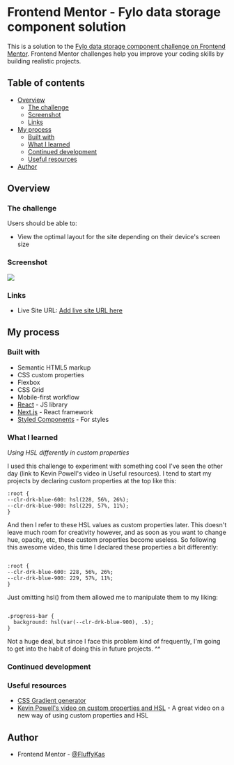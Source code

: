 # Frontend Mentor - Fylo data storage component solution

This is a solution to the [Fylo data storage component challenge on Frontend Mentor](https://www.frontendmentor.io/challenges/fylo-data-storage-component-1dZPRbV5n). Frontend Mentor challenges help you improve your coding skills by building realistic projects. 

## Table of contents

- [Overview](#overview)
  - [The challenge](#the-challenge)
  - [Screenshot](#screenshot)
  - [Links](#links)
- [My process](#my-process)
  - [Built with](#built-with)
  - [What I learned](#what-i-learned)
  - [Continued development](#continued-development)
  - [Useful resources](#useful-resources)
- [Author](#author)

## Overview

### The challenge

Users should be able to:

- View the optimal layout for the site depending on their device's screen size

### Screenshot

![](./screenshot.jpg)


### Links

- Live Site URL: [Add live site URL here](https://your-live-site-url.com)

## My process

### Built with

- Semantic HTML5 markup
- CSS custom properties
- Flexbox
- CSS Grid
- Mobile-first workflow
- [React](https://reactjs.org/) - JS library
- [Next.js](https://nextjs.org/) - React framework
- [Styled Components](https://styled-components.com/) - For styles

### What I learned

*Using HSL differently in custom properties*

I used this challenge to experiment with something cool I've seen the other day (link to Kevin Powell's video in Useful resources). I tend to start  my projects by declaring custom properties at the top like this:

````
:root {
--clr-drk-blue-600: hsl(228, 56%, 26%);
--clr-drk-blue-900: hsl(229, 57%, 11%);
}

````

And then I refer to these HSL values as custom properties later. This doesn't leave much room for creativity however, and as soon as you want to change hue, opacity, etc, these custom properties become useless. So following this awesome video, this time I declared these properties a bit differently:

````

:root {
--clr-drk-blue-600: 228, 56%, 26%;
--clr-drk-blue-900: 229, 57%, 11%;
}

````

Just omitting hsl() from them allowed me to manipulate them to my liking:

````

.progress-bar {
  background: hsl(var(--clr-drk-blue-900), .5);
}

````

Not a huge deal, but since I face this problem kind of frequently, I'm going to get into the habit of doing this in future projects. ^^

### Continued development


### Useful resources

- [CSS Gradient generator](https://cssgradient.io/)
- [Kevin Powell's video on custom properties and HSL](https://www.youtube.com/watch?v=IHaT_rjC2gM) - A great video on a new way of using custom properties and HSL

## Author

- Frontend Mentor - [@FluffyKas](https://www.frontendmentor.io/profile/FluffyKas)



